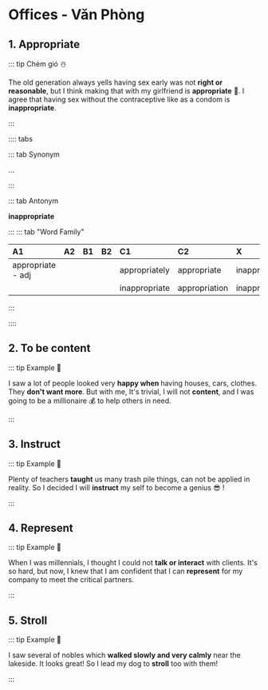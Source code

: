 # Offices - Văn Phòng

## 1. **Appropriate** <Badge text="Adj" type="tip"/> <Badge text="əˈproʊ.pri.ət" type="warning"/>

::: tip Chém gió ☃️

The old generation always yells having sex early was not <strong class="meaning">right or reasonable</strong>, but I think making that with my girlfriend is <strong class="keyword">appropriate</strong> 🤨. I agree that having sex without the contraceptive like as a condom is <strong class="antonym">inappropriate</strong>.

:::

:::: tabs

::: tab Synonym

...

:::

::: tab Antonym

<strong class="antonym">inappropriate</strong>

:::
::: tab "Word Family"

<!-- prettier-ignore -->
| A1                | A2  | B1  | B2  | C1            | C2            | X                 |
| :---------------- | :-- | :-- | :-- | :------------ | :------------ | :---------------- |
| appropriate - adj |     |     |     | appropriately | appropriate   | inappropriately   |
|                   |     |     |     | inappropriate | appropriation | inappropriateness |

:::

::::

## 2. **To be content** <Badge text="Adj" type="tip"/> <Badge text="kənˈtent" type="warning"/>

::: tip Example 🧾

I saw a lot of people looked very <strong class="meaning">happy when </strong>having houses, cars, clothes. They <strong class="meaning">don't want more</strong>. But with me, It's trivial, I will not <strong class="keyword">content</strong>, and I was going to be a millionaire 💰 to help others in need.

:::

<strong class="synonym"></strong>
<strong class="antonym"></strong>

## 3. **Instruct** <Badge text="v" type="tip"/> <Badge text="ɪnˈstrʌkt" type="warning"/>

::: tip Example 🧾

Plenty of teachers <strong class="meaning">taught</strong> us many trash pile things, can not be applied in reality. So I decided I will <strong class="keyword">instruct</strong> my self to become a genius 😎 !

:::

## 4. **Represent** <Badge text="v" type="tip"/> <Badge text="rep.rɪˈzent" type="warning"/>

::: tip Example 🧾

When I was millennials, I thought I could not <strong class="meaning">talk or interact</strong> with clients. It's so hard, but now, I knew that I am confident that I can <strong class="keyword">represent</strong> for my company to meet the critical partners.

:::

## 5. **Stroll** <Badge text="v" type="tip"/> <Badge text="stroʊl" type="warning"/>

::: tip Example 🧾

I saw several of nobles which <strong class="meaning">walked slowly and very calmly</strong> near the lakeside. It looks great! So I lead my dog to <strong class="keyword">stroll</strong> too with them!

:::

